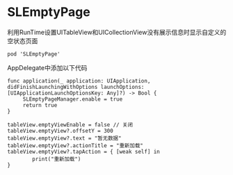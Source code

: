 # SLEmptyPage
利用RunTime设置UITableView和UICollectionView没有展示信息时显示自定义的空状态页面

```
pod 'SLEmptyPage'
```

AppDelegate中添加以下代码
```
func application(_ application: UIApplication, didFinishLaunchingWithOptions launchOptions: [UIApplicationLaunchOptionsKey: Any]?) -> Bool {
     SLEmptyPageManager.enable = true
     return true
}
```
```
tableView.emptyViewEnable = false // 关闭
tableView.emptyView?.offsetY = 300
tableView.emptyView?.text = "暂无数据"
tableView.emptyView?.actionTitle = "重新加载"
tableView.emptyView?.tapAction = { [weak self] in
        print("重新加载")
}
```
